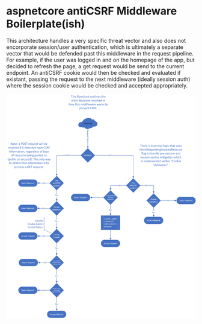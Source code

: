 # aspnetcore antiCSRF Middleware Boilerplate(ish)
This architecture handles a very specific threat vector and also does not encorporate session/user authentication, which is ultimately a separate vector that would be defended past this middleware in the request pipeline. For example, if the user was logged in and on the homepage of the app, but decided to refresh the page, a get request would be send to the current endpoint. An antiCSRF cookie would then be checked and evaluated if existant, passing the request to the next middleware (ideally session auth) where the session cookie would be checked and accepted appropriately.

![alt text](
        https://github.com/spencer741/aspnetcore-antiCSRF-Middleware/blob/master/g534.png
      )
